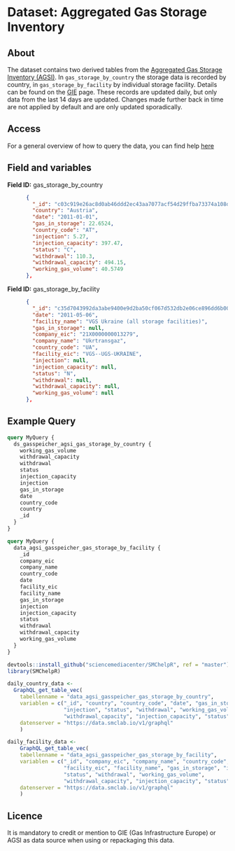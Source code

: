 # Dataset: Aggregated Gas Storage Inventory


## About <a name = "about"></a>

The dataset contains two derived tables from the [Aggregated Gas Storage Inventory (AGSI)](https://agsi.gie.eu/). In `gas_storage_by_country` the storage data is recorded by country, in `gas_storage_by_facility` by individual storage facility. Details can be found on the [GIE](https://agsi.gie.eu/) page. These records are updated daily, but only data from the last 14 days are updated. Changes made further back in time are not applied by default and are only updated sporadically.

## Access <a name = "access"></a>

For a general overview of how to query the data, you can find help [here](../README.md)

## Field and variables

**Field ID:** gas_storage_by_country

```JSON
      {
        "_id": "c03c919e26ac8d0ab46ddd2ec43aa7077acf54d29ffba73374a108df6ea2a6ad",
        "country": "Austria",
        "date": "2011-01-01",
        "gas_in_storage": 22.6524,
        "country_code": "AT",
        "injection": 5.27,
        "injection_capacity": 397.47,
        "status": "C",
        "withdrawal": 110.3,
        "withdrawal_capacity": 494.15,
        "working_gas_volume": 40.5749
      },
```

**Field ID:** gas_storage_by_facility

```JSON
      {
        "_id": "c35d7043992da3abe9400e9d2ba50cf067d532db2e06ce896dd6b00cb14c3f56",
        "date": "2011-05-06",
        "facility_name": "VGS Ukraine (all storage facilities)",
        "gas_in_storage": null,
        "company_eic": "21X0000000013279",
        "company_name": "Ukrtransgaz",
        "country_code": "UA",
        "facility_eic": "VGS--UGS-UKRAINE",
        "injection": null,
        "injection_capacity": null,
        "status": "N",
        "withdrawal": null,
        "withdrawal_capacity": null,
        "working_gas_volume": null
      },
```

## Example Query

```GraphQL
query MyQuery {
  ds_gasspeicher_agsi_gas_storage_by_country {
    working_gas_volume
    withdrawal_capacity
    withdrawal
    status
    injection_capacity
    injection
    gas_in_storage
    date
    country_code
    country
    _id
  }
}
```

```GraphQL
query MyQuery {
  data_agsi_gasspeicher_gas_storage_by_facility {
    _id
    company_eic
    company_name
    country_code
    date
    facility_eic
    facility_name
    gas_in_storage
    injection
    injection_capacity
    status
    withdrawal
    withdrawal_capacity
    working_gas_volume
  }
}
```

```R
devtools::install_github("sciencemediacenter/SMChelpR", ref = "master")
library(SMChelpR)

daily_country_data <-
  GraphQL_get_table_vec(
    tabellenname = "data_agsi_gasspeicher_gas_storage_by_country",
    variablen = c("_id", "country", "country_code", "date", "gas_in_storage", 
                  "injection", "status", "withdrawal", "working_gas_volume", 
                  "withdrawal_capacity", "injection_capacity", "status"),
    datenserver = "https://data.smclab.io/v1/graphql"
    )

daily_facility_data <-
    GraphQL_get_table_vec(
    tabellenname = "data_agsi_gasspeicher_gas_storage_by_facility",
    variablen = c("_id", "company_eic", "company_name", "country_code", "date", 
                  "facility_eic", "facility_name", "gas_in_storage", "injection", 
                  "status", "withdrawal", "working_gas_volume", 
                  "withdrawal_capacity", "injection_capacity", "status"),
    datenserver = "https://data.smclab.io/v1/graphql"
    )

```

## Licence

It is mandatory to credit or mention to GIE (Gas Infrastructure Europe) or AGSI as data source when using or repackaging this data. 
